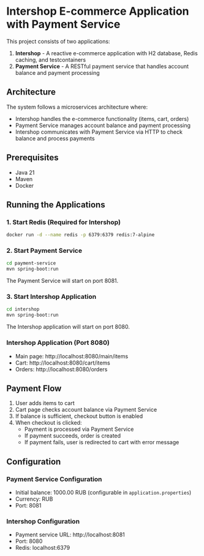 # Intershop E-commerce Application with Payment Service

This project consists of two applications:

1. **Intershop** - A reactive e-commerce application with H2 database, Redis caching, and testcontainers
2. **Payment Service** - A RESTful payment service that handles account balance and payment processing

## Architecture

The system follows a microservices architecture where:
- Intershop handles the e-commerce functionality (items, cart, orders)
- Payment Service manages account balance and payment processing
- Intershop communicates with Payment Service via HTTP to check balance and process payments

## Prerequisites

- Java 21
- Maven
- Docker

## Running the Applications

### 1. Start Redis (Required for Intershop)

```bash
docker run -d --name redis -p 6379:6379 redis:7-alpine
```

### 2. Start Payment Service

```bash
cd payment-service
mvn spring-boot:run
```

The Payment Service will start on port 8081.

### 3. Start Intershop Application

```bash
cd intershop
mvn spring-boot:run
```

The Intershop application will start on port 8080.

### Intershop Application (Port 8080)

- Main page: http://localhost:8080/main/items
- Cart: http://localhost:8080/cart/items
- Orders: http://localhost:8080/orders

## Payment Flow

1. User adds items to cart
2. Cart page checks account balance via Payment Service
3. If balance is sufficient, checkout button is enabled
4. When checkout is clicked:
   - Payment is processed via Payment Service
   - If payment succeeds, order is created
   - If payment fails, user is redirected to cart with error message

## Configuration

### Payment Service Configuration
- Initial balance: 1000.00 RUB (configurable in `application.properties`)
- Currency: RUB
- Port: 8081

### Intershop Configuration
- Payment service URL: http://localhost:8081
- Port: 8080
- Redis: localhost:6379
